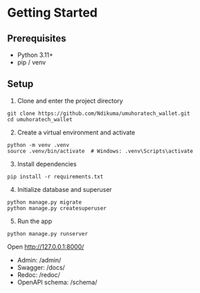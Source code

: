 # Getting Started

## Prerequisites
- Python 3.11+
- pip / venv

## Setup

1) Clone and enter the project directory
```
git clone https://github.com/Ndikuma/umuhoratech_wallet.git
cd umuhoratech_wallet
```

2) Create a virtual environment and activate
```
python -m venv .venv
source .venv/bin/activate  # Windows: .venv\Scripts\activate
```

3) Install dependencies
```
pip install -r requirements.txt
```

4) Initialize database and superuser
```
python manage.py migrate
python manage.py createsuperuser
```

5) Run the app
```
python manage.py runserver
```

Open http://127.0.0.1:8000/
- Admin:           /admin/
- Swagger:         /docs/
- Redoc:           /redoc/
- OpenAPI schema:  /schema/
